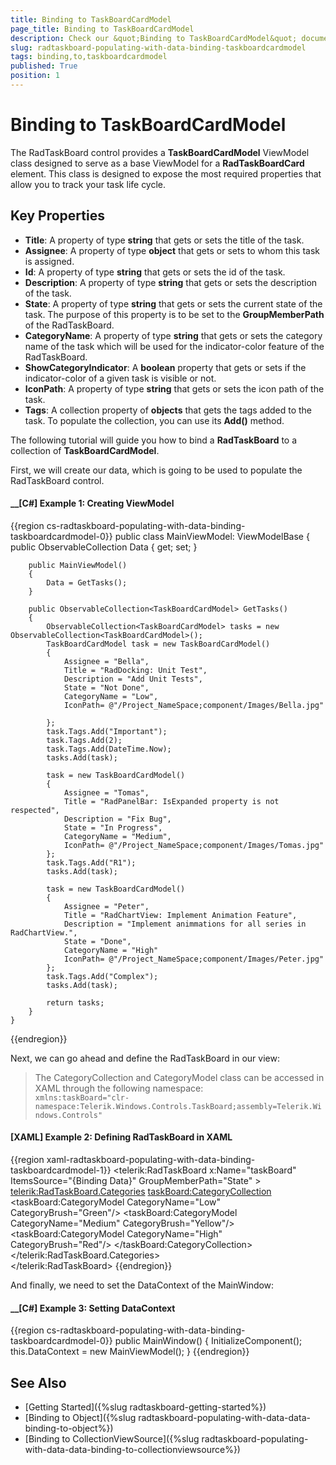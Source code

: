 ```yaml
---
title: Binding to TaskBoardCardModel
page_title: Binding to TaskBoardCardModel
description: Check our &quot;Binding to TaskBoardCardModel&quot; documentation article for the RadTaskBoard WPF control.
slug: radtaskboard-populating-with-data-binding-taskboardcardmodel
tags: binding,to,taskboardcardmodel
published: True
position: 1
---
```


# Binding to TaskBoardCardModel

The RadTaskBoard control provides a __TaskBoardCardModel__ ViewModel class designed to serve as a base ViewModel for a __RadTaskBoardCard__ element. This class is designed to expose the most required properties that allow you to track your task life cycle.

## Key Properties

* __Title__: A property of type __string__ that gets or sets the title of the task.
* __Assignee__: A property of type __object__ that gets or sets to whom this task is assigned.
* __Id__: A property of type __string__ that gets or sets the id of the task.
* __Description__: A property of type __string__ that gets or sets the description of the task.
* __State__: A property of type __string__ that gets or sets the current state of the task. The purpose of this property is to be set to the __GroupMemberPath__ of the RadTaskBoard.
* __CategoryName__: A property of type __string__ that gets or sets the category name of the task which will be used for the indicator-color feature of the RadTaskBoard.
* __ShowCategoryIndicator__: A __boolean__ property that gets or sets if the indicator-color of a given task is visible or not.
* __IconPath__: A property of type __string__ that gets or sets the icon path of the task.
* __Tags__: A collection property of __objects__ that gets the tags added to the task. To populate the collection, you can use its __Add()__ method.

The following tutorial will guide you how to bind a __RadTaskBoard__ to a collection of __TaskBoardCardModel__.

First, we will create our data, which is going to be used to populate the RadTaskBoard control.

#### __[C#] Example 1: Creating ViewModel
{{region cs-radtaskboard-populating-with-data-binding-taskboardcardmodel-0}}
    public class MainViewModel: ViewModelBase
    {
        public ObservableCollection<TaskBoardCardModel> Data { get; set; }
		
        public MainViewModel()
        {
            Data = GetTasks();
        }		
        
        public ObservableCollection<TaskBoardCardModel> GetTasks()
        {
            ObservableCollection<TaskBoardCardModel> tasks = new ObservableCollection<TaskBoardCardModel>();
            TaskBoardCardModel task = new TaskBoardCardModel()
            {
                Assignee = "Bella",
                Title = "RadDocking: Unit Test",
                Description = "Add Unit Tests",
                State = "Not Done",
                CategoryName = "Low",
				IconPath= @"/Project_NameSpace;component/Images/Bella.jpg"
                
            };
            task.Tags.Add("Important");
            task.Tags.Add(2);
            task.Tags.Add(DateTime.Now);
            tasks.Add(task);
			
            task = new TaskBoardCardModel()
            {
                Assignee = "Tomas",
                Title = "RadPanelBar: IsExpanded property is not respected",
                Description = "Fix Bug",
                State = "In Progress",
                CategoryName = "Medium",
				IconPath= @"/Project_NameSpace;component/Images/Tomas.jpg"
            };
			task.Tags.Add("R1");
            tasks.Add(task);
			
            task = new TaskBoardCardModel()
            {
                Assignee = "Peter",
                Title = "RadChartView: Implement Animation Feature",
                Description = "Implement animmations for all series in RadChartView.",
                State = "Done",
                CategoryName = "High"
				IconPath= @"/Project_NameSpace;component/Images/Peter.jpg"
            };
			task.Tags.Add("Complex");
            tasks.Add(task);		

            return tasks;
        }        
    }
{{endregion}}

Next, we can go ahead and define the RadTaskBoard in our view:

>The CategoryCollection and CategoryModel class can be accessed in XAML through the following namespace:  
>`xmlns:taskBoard="clr-namespace:Telerik.Windows.Controls.TaskBoard;assembly=Telerik.Windows.Controls"`

#### __[XAML] Example 2: Defining RadTaskBoard in XAML__
{{region xaml-radtaskboard-populating-with-data-binding-taskboardcardmodel-1}}
    <telerik:RadTaskBoard x:Name="taskBoard" ItemsSource="{Binding Data}" GroupMemberPath="State"  >
		<telerik:RadTaskBoard.Categories>
			<taskBoard:CategoryCollection>
				<taskBoard:CategoryModel CategoryName="Low" CategoryBrush="Green"/>
				<taskBoard:CategoryModel CategoryName="Medium" CategoryBrush="Yellow"/>
				<taskBoard:CategoryModel CategoryName="High" CategoryBrush="Red"/>
			</taskBoard:CategoryCollection>
		</telerik:RadTaskBoard.Categories>		
	</telerik:RadTaskBoard>
{{endregion}}

And finally, we need to set the DataContext of the MainWindow:

#### __[C#] Example 3: Setting DataContext
{{region cs-radtaskboard-populating-with-data-binding-taskboardcardmodel-0}}
    public MainWindow() 
    { 
        InitializeComponent(); 
        this.DataContext = new MainViewModel(); 
    }
{{endregion}}

## See Also
 * [Getting Started]({%slug radtaskboard-getting-started%})
 * [Binding to Object]({%slug radtaskboard-populating-with-data-data-binding-to-object%})
 * [Binding to CollectionViewSource]({%slug radtaskboard-populating-with-data-data-binding-to-collectionviewsource%})